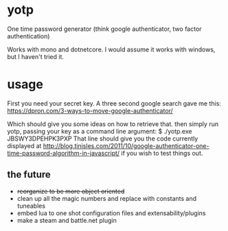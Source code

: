 # yotp
One time password generator (think google authenticator, two factor authentication)

Works with mono and dotnetcore. I would assume it works with windows, but I haven't tried it.

# usage
First you need your secret key. A three second google search gave me this:
https://dpron.com/3-ways-to-move-google-authenticator/

Which should give you some ideas on how to retrieve that. then simply run yotp, passing your key as a command line argument:
    $ ./yotp.exe JBSWY3DPEHPK3PXP
That line should give you the code currently displayed at http://blog.tinisles.com/2011/10/google-authenticator-one-time-password-algorithm-in-javascript/ if you wish to test things out.

## the future
* ~~reorganize to be more object oriented~~
* clean up all the magic numbers and replace with constants and tuneables
* embed lua to one shot configuration files and extensability/plugins
* make a steam and battle.net plugin
